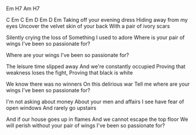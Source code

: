 Em H7
Am H7

C Em C Em
D Em D Em
Taking off your evening dress
Hiding away from my eyes
Uncover the velvet skin of your back
With a pair of ivory scars

Silently crying the loss of
Something I used to adore
Where is your pair of wings
I've been so passionate for?

Where are your wings I've been so passionate for?

The leisure time slipped away
And we're constantly occupied
Proving that weakness loses the fight,
Proving that black is white

We know there was no winners
On this delirious war
Tell me where are your wings
I've been so passionate for?

I'm not asking about money
About your men and affairs
I see have fear of open windows
And rarely go upstairs

And if our house goes up in flames
And we cannot escape the top floor
We will perish without your pair of wings
I've been so passionate for?
